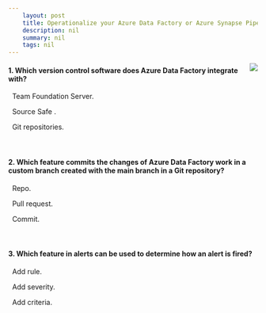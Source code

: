 ```yaml
---
    layout: post
    title: Operationalize your Azure Data Factory or Azure Synapse Pipeline 
    description: nil
    summary: nil
    tags: nil
---
```



 <a target="_blank" href="https://docs.microsoft.com/en-us/learn/modules/operationalize-azure-data-factory-pipelines/8-knowledge-check/"><i class="fas fa-external-link-alt"></i> </a>
 <img align="right" src="https://docs.microsoft.com/en-us/learn/achievements/operationalize-your-azure-data-factory-pipelines.svg">
####  1. Which version control software does Azure Data Factory integrate with?


<i class='far fa-square'></i> &nbsp;&nbsp;Team Foundation Server.

<i class='far fa-square'></i> &nbsp;&nbsp;Source Safe .

<i class='fas fa-check-square' style='color: Dodgerblue;'></i> &nbsp;&nbsp;Git repositories.
<br />
<br />
<br />

####  2. Which feature commits the changes of Azure Data Factory work in a custom branch created with the main branch in a Git repository?


<i class='far fa-square'></i> &nbsp;&nbsp;Repo.

<i class='fas fa-check-square' style='color: Dodgerblue;'></i> &nbsp;&nbsp;Pull request.

<i class='far fa-square'></i> &nbsp;&nbsp;Commit.
<br />
<br />
<br />

####  3. Which feature in alerts can be used to determine how an alert is fired?


<i class='far fa-square'></i> &nbsp;&nbsp;Add rule.

<i class='far fa-square'></i> &nbsp;&nbsp;Add severity.

<i class='fas fa-check-square' style='color: Dodgerblue;'></i> &nbsp;&nbsp;Add criteria.
<br />
<br />
<br />
